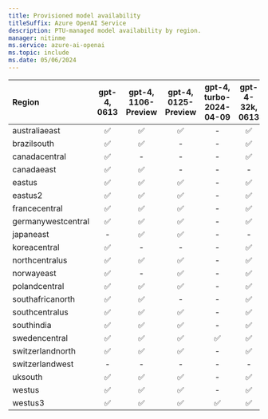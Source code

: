 ```yaml
---
title: Provisioned model availability
titleSuffix: Azure OpenAI Service
description: PTU-managed model availability by region.
manager: nitinme
ms.service: azure-ai-openai
ms.topic: include
ms.date: 05/06/2024
---
```


| **Region**     | **gpt-4**, **0613**   | **gpt-4**, **1106-Preview**   | **gpt-4**, **0125-Preview**   | **gpt-4**, **turbo-2024-04-09**   | **gpt-4-32k**, **0613**   | **gpt-35-turbo**, **1106**   | **gpt-35-turbo**, **0125**   |
|:-------------------|:-------------------:|:---------------------------:|:---------------------------:|:-------------------------------:|:-----------------------:|:--------------------------:|:--------------------------:|
| australiaeast      | ✅                | ✅                        | ✅                        | -                           | ✅                    | ✅                       | ✅                       |
| brazilsouth        | ✅                | ✅                        | -                       | -                           | ✅                    | ✅                       | -                      |
| canadacentral      | ✅                | -                       | -                       | -                           | ✅                    | -                      | ✅                       |
| canadaeast         | ✅                | ✅                        | -                       | -                           | -                   | ✅                       | -                      |
| eastus             | ✅                | ✅                        | ✅                        | -                           | ✅                    | ✅                       | ✅                       |
| eastus2            | ✅                | ✅                        | ✅                        | -                           | ✅                    | ✅                       | ✅                       |
| francecentral      | ✅                | ✅                        | ✅                        | -                           | ✅                    | -                      | ✅                       |
| germanywestcentral | ✅                | ✅                        | ✅                        | -                           | ✅                    | ✅                       | -                      |
| japaneast          | -               | ✅                        | ✅                        | -                           | -                   | -                      | ✅                       |
| koreacentral       | ✅                | -                       | -                       | -                           | ✅                    | ✅                       | -                      |
| northcentralus     | ✅                | ✅                        | ✅                        | -                           | ✅                    | ✅                       | ✅                       |
| norwayeast         | ✅                | -                       | ✅                        | -                           | ✅                    | -                      | -                      |
| polandcentral      | ✅                | ✅                        | ✅                        | -                           | ✅                    | ✅                       | ✅                       |
| southafricanorth   | ✅                | ✅                        | -                       | -                           | ✅                    | ✅                       | -                      |
| southcentralus     | ✅                | ✅                        | ✅                        | -                           | ✅                    | ✅                       | ✅                       |
| southindia         | ✅                | ✅                        | ✅                        | -                           | ✅                    | ✅                       | ✅                       |
| swedencentral      | ✅                | ✅                        | ✅                        | ✅                            | ✅                    | ✅                       | ✅                       |
| switzerlandnorth   | ✅                | ✅                        | ✅                        | -                           | ✅                    | ✅                       | ✅                       |
| switzerlandwest    | -               | -                       | -                       | -                           | -                   | -                      | ✅                       |
| uksouth            | ✅                | ✅                        | ✅                        | -                           | ✅                    | ✅                       | ✅                       |
| westus             | ✅                | ✅                        | ✅                        | -                           | ✅                    | ✅                       | ✅                       |
| westus3            | ✅                | ✅                        | ✅                        | ✅                            | ✅                    | ✅                       | ✅                       |